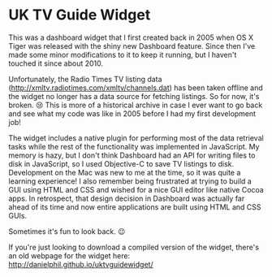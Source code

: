 # UK TV Guide Widget

This was a dashboard widget that I first created back in 2005 when OS X Tiger was released with the shiny new Dashboard feature. Since then I've made some minor modifications to it to keep it running, but I haven't touched it since about 2010.

Unfortunately, the Radio Times TV listing data (http://xmltv.radiotimes.com/xmltv/channels.dat) has been taken offline and the widget no longer has a data source for fetching listings. So for now, it's broken. 😢 This is more of a historical archive in case I ever want to go back and see what my code was like in 2005 before I had my first development job!

The widget includes a native plugin for performing most of the data retrieval tasks while the rest of the functionality was implemented in JavaScript. My memory is hazy, but I don't think Dashboard had an API for writing files to disk in JavaScript, so I used Objective-C to save TV listings to disk. Development on the Mac was new to me at the time, so it was quite a learning experience! I also remember being frustrated at trying to build a GUI using HTML and CSS and wished for a nice GUI editor like native Cocoa apps. In retrospect, that design decision in Dashboard was actually far ahead of its time and now entire applications are built using HTML and CSS GUIs.

Sometimes it's fun to look back. 😉

If you're just looking to download a compiled version of the widget, there's an old webpage for the widget here: http://danielphil.github.io/uktvguidewidget/

